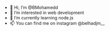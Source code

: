 - 👋 Hi, I’m @BMohamedd
- 👀 I’m interested in web development
- 🌱 I’m currently learning node.js
- 📫 You can find me on instagram @belhadjm__

<!---
BMohamedd/BMohamedd is a ✨ special ✨ repository because its `README.md` (this file) appears on your GitHub profile.
You can click the Preview link to take a look at your changes.
--->
